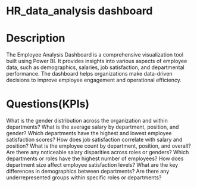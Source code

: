 # HR_data_analysis dashboard
# Description
The Employee Analysis Dashboard is a comprehensive visualization tool built using Power BI. It provides insights into various aspects of employee data, such as demographics, salaries, job satisfaction, and departmental performance. The dashboard helps organizations make data-driven decisions to improve employee engagement and operational efficiency.
# Questions(KPIs)
What is the gender distribution across the organization and within departments?
What is the average salary by department, position, and gender?
Which departments have the highest and lowest employee satisfaction scores?
How does job satisfaction correlate with salary and position?
What is the employee count by department, position, and overall?
Are there any noticeable salary disparities across roles or genders?
Which departments or roles have the highest number of employees?
How does department size affect employee satisfaction levels?
What are the key differences in demographics between departments?
Are there any underrepresented groups within specific roles or departments?
